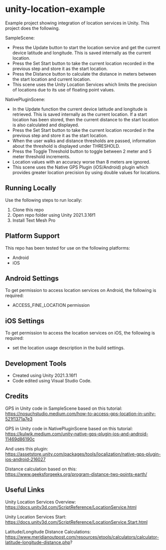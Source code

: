 # unity-location-example
Example project showing integration of location services in Unity. This project does the following.

SampleScene:
- Press the Update button to start the location service and get the current device latitude and longitude. This is saved internally as the current location.
- Press the Set Start button to take the current location recorded in the previous step and store it as the start location.
- Press the Distance button to calculate the distance in meters between the start location and current location.
- This scene uses the Unity Location Services which limits the precision of locations due to its use of floating point values.

NativePluginScene:
- In the Update function the current device latitude and longitude is retrieved. This is saved internally as the current location. If a start location has been stored, then the current distance to the start location is also calculated and displayed.
- Press the Set Start button to take the current location recorded in the previous step and store it as the start location.
- When the user walks and distance thresholds are passed, information about the threshold is displayed under THRESHOLD.
- Press the Toggle Threshold button to toggle between 2 meter and 5 meter threshold increments.
- Location values with an accuracy worse than 8 meters are ignored.
- This scene uses the Native GPS Plugin (iOS/Android) plugin which provides greater location precision by using double values for locations.

## Running Locally
Use the following steps to run locally:
1. Clone this repo
2. Open repo folder using Unity 2021.3.16f1
3. Install Text Mesh Pro

## Platform Support
This repo has been tested for use on the following platforms:
- Android
- iOS

## Android Settings
To get permission to access location services on Android, the following is required:
- ACCESS_FINE_LOCATION permission

## iOS Settings
To get permission to access the location services on iOS, the following is required:
- set the location usage description in the build settings.

## Development Tools
- Created using Unity 2021.3.16f1
- Code edited using Visual Studio Code.

## Credits
GPS in Unity code in SampleScene based on this tutorial:
https://nosuchstudio.medium.com/how-to-access-gps-location-in-unity-521f1371a7e3

GPS in Unity code in NativePluginScene based on this tutorial:
https://kulwik.medium.com/unity-native-gps-plugin-ios-and-android-11469d86190c

And uses this plugin:
https://assetstore.unity.com/packages/tools/localization/native-gps-plugin-ios-android-216027

Distance calculation based on this:
https://www.geeksforgeeks.org/program-distance-two-points-earth/


## Useful Links
Unity Location Services Overview:
https://docs.unity3d.com/ScriptReference/LocationService.html

Unity Location Services Start:
https://docs.unity3d.com/ScriptReference/LocationService.Start.html

Latitude/Longitude Distance Calculations:
https://www.meridianoutpost.com/resources/etools/calculators/calculator-latitude-longitude-distance.php?

